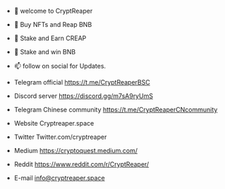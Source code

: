 - 👋 welcome to CryptReaper 
- 👀 Buy NFTs and Reap BNB 
- 🌱 Stake and Earn CREAP 
- 💞️ Stake and win BNB 
- 📫 follow on social for Updates.
- Telegram official
https://t.me/CryptReaperBSC

- Discord server 
https://discord.gg/m7sA9ryUmS

- Telegram Chinese community
https://t.me/CryptReaperCNcommunity

- Website
Cryptreaper.space 

- Twitter
Twitter.com/cryptreaper

- Medium
https://cryptoquest.medium.com/

- Reddit 
https://www.reddit.com/r/CryptReaper/

- E-mail
info@cryptreaper.space

<!---
cryptreaperbsc/cryptreaperbsc is a ✨ special ✨ repository because its `README.md` (this file) appears on your GitHub profile.
You can click the Preview link to take a look at your changes.
--->
